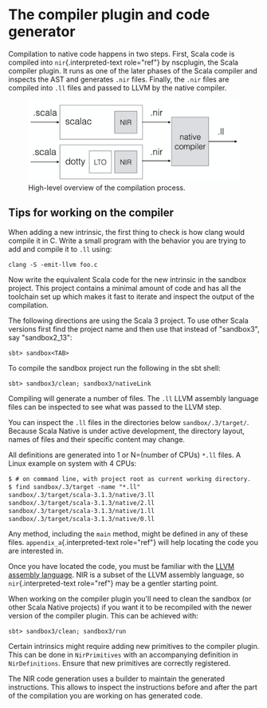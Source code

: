 # The compiler plugin and code generator

Compilation to native code happens in two steps. First, Scala code is
compiled into `nir`{.interpreted-text role="ref"} by nscplugin, the
Scala compiler plugin. It runs as one of the later phases of the Scala
compiler and inspects the AST and generates `.nir` files. Finally, the
`.nir` files are compiled into `.ll` files and passed to LLVM by the
native compiler.

<figure>
<img src="compilation.png" alt="compilation.png" />
<figcaption>High-level overview of the compilation process.</figcaption>
</figure>

## Tips for working on the compiler

When adding a new intrinsic, the first thing to check is how clang would
compile it in C. Write a small program with the behavior you are trying
to add and compile it to `.ll` using:

    clang -S -emit-llvm foo.c

Now write the equivalent Scala code for the new intrinsic in the sandbox
project. This project contains a minimal amount of code and has all the
toolchain set up which makes it fast to iterate and inspect the output
of the compilation.

The following directions are using the Scala 3 project. To use other
Scala versions first find the project name and then use that instead of
\"sandbox3\", say \"sandbox2_13\":

    sbt> sandbox<TAB>

To compile the sandbox project run the following in the sbt shell:

    sbt> sandbox3/clean; sandbox3/nativeLink

Compiling will generate a number of files. The `.ll` LLVM assembly
language files can be inspected to see what was passed to the LLVM step.

You can inspect the `.ll` files in the directories below
`sandbox/.3/target/`. Because Scala Native is under active development,
the directory layout, names of files and their specific content may
change.

All definitions are generated into 1 or N=(number of CPUs) `*.ll` files.
A Linux example on system with 4 CPUs:

    $ # on command line, with project root as current working directory.
    $ find sandbox/.3/target -name "*.ll"
    sandbox/.3/target/scala-3.1.3/native/3.ll
    sandbox/.3/target/scala-3.1.3/native/2.ll
    sandbox/.3/target/scala-3.1.3/native/1.ll
    sandbox/.3/target/scala-3.1.3/native/0.ll

Any method, including the `main` method, might be defined in any of
these files. `appendix_a`{.interpreted-text role="ref"} will help
locating the code you are interested in.

Once you have located the code, you must be familiar with the [LLVM
assembly language](http://llvm.org/docs/LangRef.html). NIR is a subset
of the LLVM assembly language, so `nir`{.interpreted-text role="ref"}
may be a gentler starting point.

When working on the compiler plugin you\'ll need to clean the sandbox
(or other Scala Native projects) if you want it to be recompiled with
the newer version of the compiler plugin. This can be achieved with:

    sbt> sandbox3/clean; sandbox3/run

Certain intrinsics might require adding new primitives to the compiler
plugin. This can be done in `NirPrimitives` with an accompanying
definition in `NirDefinitions`. Ensure that new primitives are correctly
registered.

The NIR code generation uses a builder to maintain the generated
instructions. This allows to inspect the instructions before and after
the part of the compilation you are working on has generated code.
